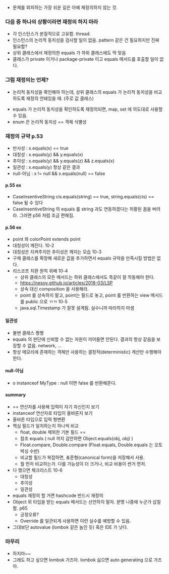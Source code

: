 - 문제를 회피하는 가장 쉬운 길은 아예 재정의하지 않는 것.

### 다음 중 하나의 상황이라면 재정의 하지 마라
 - 각 인스턴스가 본질적으로 고유함. thread.
 - 인스턴스의 논리적 동치성을 검사할 일이 없음. pattern 같은 건 필요하지만 진짜 필요함?
 - 상위 클래스에서 재정의한 equals 가 하위 클래스에도 딱 맞음
 - 클래스가 private 이거나 package-private 이고 equals 메서드를 호출할 일이 없다.

### 그럼 재정의는 언제?
 - 논리적 동치성을 확인해야 하는데, 상위 클래스의 equals 가 논리적 동치성을 비교하도록 재정의 안돼있을 때. (주로 값 클래스)
  + equals 가 논리적 동치성을 확인하도록 재정의되면, map, set 에 의도대로 사용할 수 있음.
  + enum 은 논리적 동치성 == 객체 식별성

### 재정의 규약 p.53
 - 반사성 : x.equals(x) == true
 - 대칭성 : x.equals(y) && y.equals(x)
 - 추이성 : x.equals(y) && y.equals(z) && z.equals(x)
 - 일관성 : x.equals(y) 항상 같은 결과
 - null-아님 : x != null && x.equals(null) == false

#### p.55 ex
- CaseInsentiveString cis.equals(string) == true, string.equals(cis) == false 될 수 있다
- CaseInsentiveString 의 equals 를 string 과도 연동하겠다는 허황된 꿈을 버려라. 그러면 p56 처럼 조금 편해짐.

#### p.56 ex
- point 와 colorPoint extends point
- 대칭성이 깨진다. 10-2
- 대칭성은 지켜주지만 추이성은 깨지는 모습 10-3
- 구체 클래스를 확장해 새로운 값을 추가하면서 equals 규악을 만족시킬 방법은 없다.
- 리스코프 치환 원칙 위배 10-4
  + 상위 클래스의 모든 메서드는 하위 클래스에서도 똑같이 잘 작동해야 한다.
  + https://nesoy.github.io/articles/2018-03/LSP
  + 상속 대신 composition 을 사용해라.
  + point 를 상속하지 말고, point는 필드로 놓고, point 를 반환하는 view 메서드를 public 으로 ㄲㄲ 10-5
  + java.sql.Timestamp 가 잘못 설계됨. 실수니까 따라하지 마셈

#### 일관성
- 불변 클래스 짱짱
- equals 의 판단에 신뢰할 수 없는 자원이 끼어들면 안된다. 결과의 항상 같음을 보장할 수 없음. network, ...
- 항상 메모리에 존재하는 객체만 사용하는 결정적(deterministic) 계산만 수행해야 한다.

#### null-아님
- o instanceof MyType : null 이면 false 를 반환해준다.

#### summary
- == 연산자를 사용해 입력이 자기 자신인지 보기
- instanceof 연산자로 타입이 올바른지 보기
- 올바른 타입으로 입력 형변환
- 핵심 필드가 일치하는지 하나씩 비교
  + float, double 제외한 기본 필드 ==
  + 참조 equals ( null 까지 감안하면 Object.equals(obj, obj) )
  + Float.compare, Double.compare  (Float.equals, Double.equals 는 오토박싱 수반)
  + 비교할 필드가 복잡하면, 표준형(canonical form)을 저장해서 사용.
  + 뭘 먼저 비교하는가. 다를 가능성이 더 크거나, 비교 비용이 싼거 먼저.
- 다 했으면 체크리스트 10-6
  + 대칭성
  + 추이성
  + 일관성
- equals 재정의 할 거면 hashcode 반드시 재정의
- Object 외 타입을 받는 equals 메서드는 선언하지 말자. 분명 나중에 누군가 삽질함. p65
  + 긍정오류?
  + Override 를 일관되게 사용하면 이런 실수를 예방할 수 있음.
- 그대보단 autovalue (lombok 같은 놈인 듯) 혹은 IDE 가 낫다.

### 마무리
- 하지마~~
- 그래도 하고 싶으면 lombok 가즈아. lombok 싫으면 auto generating 으로 가즈아.

